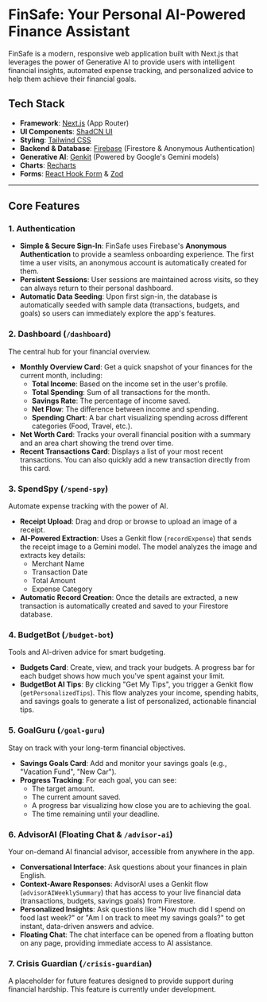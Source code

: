 # FinSafe: Your Personal AI-Powered Finance Assistant

FinSafe is a modern, responsive web application built with Next.js that leverages the power of Generative AI to provide users with intelligent financial insights, automated expense tracking, and personalized advice to help them achieve their financial goals.

## Tech Stack

- **Framework**: [Next.js](https://nextjs.org/) (App Router)
- **UI Components**: [ShadCN UI](https://ui.shadcn.com/)
- **Styling**: [Tailwind CSS](https://tailwindcss.com/)
- **Backend & Database**: [Firebase](https://firebase.google.com/) (Firestore & Anonymous Authentication)
- **Generative AI**: [Genkit](https://firebase.google.com/docs/genkit) (Powered by Google's Gemini models)
- **Charts**: [Recharts](https://recharts.org/)
- **Forms**: [React Hook Form](https://react-hook-form.com/) & [Zod](https://zod.dev/)

---

## Core Features

### 1. Authentication

- **Simple & Secure Sign-In**: FinSafe uses Firebase's **Anonymous Authentication** to provide a seamless onboarding experience. The first time a user visits, an anonymous account is automatically created for them.
- **Persistent Sessions**: User sessions are maintained across visits, so they can always return to their personal dashboard.
- **Automatic Data Seeding**: Upon first sign-in, the database is automatically seeded with sample data (transactions, budgets, and goals) so users can immediately explore the app's features.

### 2. Dashboard (`/dashboard`)

The central hub for your financial overview.

- **Monthly Overview Card**: Get a quick snapshot of your finances for the current month, including:
    - **Total Income**: Based on the income set in the user's profile.
    - **Total Spending**: Sum of all transactions for the month.
    - **Savings Rate**: The percentage of income saved.
    - **Net Flow**: The difference between income and spending.
    - **Spending Chart**: A bar chart visualizing spending across different categories (Food, Travel, etc.).
- **Net Worth Card**: Tracks your overall financial position with a summary and an area chart showing the trend over time.
- **Recent Transactions Card**: Displays a list of your most recent transactions. You can also quickly add a new transaction directly from this card.

### 3. SpendSpy (`/spend-spy`)

Automate expense tracking with the power of AI.

- **Receipt Upload**: Drag and drop or browse to upload an image of a receipt.
- **AI-Powered Extraction**: Uses a Genkit flow (`recordExpense`) that sends the receipt image to a Gemini model. The model analyzes the image and extracts key details:
    - Merchant Name
    - Transaction Date
    - Total Amount
    - Expense Category
- **Automatic Record Creation**: Once the details are extracted, a new transaction is automatically created and saved to your Firestore database.

### 4. BudgetBot (`/budget-bot`)

Tools and AI-driven advice for smart budgeting.

- **Budgets Card**: Create, view, and track your budgets. A progress bar for each budget shows how much you've spent against your limit.
- **BudgetBot AI Tips**: By clicking "Get My Tips", you trigger a Genkit flow (`getPersonalizedTips`). This flow analyzes your income, spending habits, and savings goals to generate a list of personalized, actionable financial tips.

### 5. GoalGuru (`/goal-guru`)

Stay on track with your long-term financial objectives.

- **Savings Goals Card**: Add and monitor your savings goals (e.g., "Vacation Fund", "New Car").
- **Progress Tracking**: For each goal, you can see:
    - The target amount.
    - The current amount saved.
    - A progress bar visualizing how close you are to achieving the goal.
    - The time remaining until your deadline.

### 6. AdvisorAI (Floating Chat & `/advisor-ai`)

Your on-demand AI financial advisor, accessible from anywhere in the app.

- **Conversational Interface**: Ask questions about your finances in plain English.
- **Context-Aware Responses**: AdvisorAI uses a Genkit flow (`advisorAIWeeklySummary`) that has access to your live financial data (transactions, budgets, savings goals) from Firestore.
- **Personalized Insights**: Ask questions like "How much did I spend on food last week?" or "Am I on track to meet my savings goals?" to get instant, data-driven answers and advice.
- **Floating Chat**: The chat interface can be opened from a floating button on any page, providing immediate access to AI assistance.

### 7. Crisis Guardian (`/crisis-guardian`)

A placeholder for future features designed to provide support during financial hardship. This feature is currently under development.
